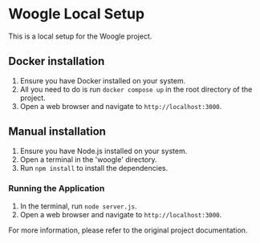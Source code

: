 # Woogle Local Setup

This is a local setup for the Woogle project.

## Docker installation

1. Ensure you have Docker installed on your system.
2. All you need to do is run `docker compose up` in the root directory of the project.
3. Open a web browser and navigate to `http://localhost:3000`.

## Manual installation

1. Ensure you have Node.js installed on your system.
2. Open a terminal in the 'woogle' directory.
3. Run `npm install` to install the dependencies.

### Running the Application

1. In the terminal, run `node server.js`.
2. Open a web browser and navigate to `http://localhost:3000`.

For more information, please refer to the original project documentation.